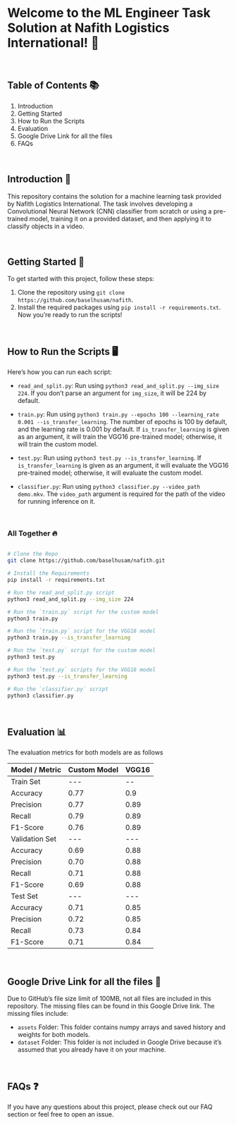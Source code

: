 # Welcome to the ML Engineer Task Solution at Nafith Logistics International! 🚀

<br>

## Table of Contents 📚

1. Introduction
2. Getting Started
3. How to Run the Scripts
4. Evaluation
5. Google Drive Link for all the files
6. FAQs

<br>


## Introduction 📝
This repository contains the solution for a machine learning task provided by Nafith Logistics International. The task involves developing a Convolutional Neural Network (CNN) classifier from scratch or using a pre-trained model, training it on a provided dataset, and then applying it to classify objects in a video.

<br>


## Getting Started 🏁
To get started with this project, follow these steps:

1. Clone the repository using `git clone https://github.com/baselhusam/nafith`.
2. Install the required packages using `pip install -r requirements.txt`.
Now you’re ready to run the scripts!

<br>

## How to Run the Scripts 🖥️

Here’s how you can run each script:

- `read_and_split.py`: Run using `python3 read_and_split.py --img_size 224`. If you don’t parse an argument for `img_size`, it will be 224 by default.

- `train.py`: Run using `python3 train.py --epochs 100 --learning_rate 0.001 --is_transfer_learning`. The number of epochs is 100 by default, and the learning rate is 0.001 by default. If `is_transfer_learning` is given as an argument, it will train the VGG16 pre-trained model; otherwise, it will train the custom model.

- `test.py`: Run using `python3 test.py --is_transfer_learning`. If `is_transfer_learning` is given as an argument, it will evaluate the VGG16 pre-trained model; otherwise, it will evaluate the custom model.
  
- `classifier.py`: Run using `python3 classifier.py --video_path demo.mkv`. The `video_path` argument is required for the path of the video for running inference on it.

<br>

### All Together 🔥



```bash

# Clone the Repo
git clone https://github.com/baselhusam/nafith.git

# Install the Requirements
pip install -r requirements.txt

# Run the read_and_split.py script
python3 read_and_split.py --img_size 224

# Run the `train.py` script for the custom model
python3 train.py

# Run the `train.py` script for the VGG16 model
python3 train.py --is_transfer_learning

# Run the `test.py` script for the custom model
python3 test.py

# Run the `test.py` scripts for the VGG16 model
python3 test.py --is_transfer_learning

# Run the `classifier.py` script
python3 classifier.py

```

<br>

## Evaluation 📊
The evaluation metrics for both models are as follows

| Model / Metric | Custom Model | VGG16 |
| --------------- | ----------- | ------ |
| Train Set | --- |  -- |
| Accuracy | 0.77 | 0.9 | 
| Precision | 0.77 | 0.89 |
| Recall | 0.79 | 0.89 |
| F1-Score | 0.76 | 0.89 |
| Validation Set | --- | --- |
| Accuracy | 0.69 | 0.88 | 
| Precision | 0.70 | 0.88 |
| Recall | 0.71 | 0.88 |
| F1-Score | 0.69 | 0.88 |
| Test Set | --- | --- |
| Accuracy | 0.71 | 0.85 | 
| Precision | 0.72 | 0.85 |
| Recall | 0.73 | 0.84 |
| F1-Score | 0.71 | 0.84 |

<br>

## Google Drive Link for all the files 💾
Due to GitHub’s file size limit of 100MB, not all files are included in this repository. The missing files can be found in this Google Drive link. The missing files include:

- `assets` Folder: This folder contains numpy arrays and saved history and weights for both models.
- `dataset` Folder: This folder is not included in Google Drive because it’s assumed that you already have it on your machine.

<br>

## FAQs ❓
If you have any questions about this project, please check out our FAQ section or feel free to open an issue.



